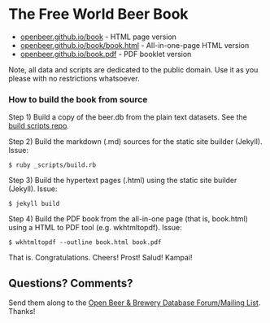 # The Free World Beer Book

- [openbeer.github.io/book](http://openbeer.github.io/book) - HTML page version
- [openbeer.github.io/book/book.html](http://openbeer.github.io/book/book.html) - All-in-one-page HTML version
- [openbeer.github.io/book.pdf](http://openbeer.github.io/book.pdf) - PDF booklet version


Note, all data and scripts are dedicated to the public domain.
Use it as you please with no restrictions whatsoever.



### How to build the book from source


Step 1) Build a copy of the beer.db from the plain text datasets.
See the [build scripts repo](https://github.com/openbeer/build).

Step 2) Build the markdown (.md) sources for the static site builder (Jekyll). Issue:

    $ ruby _scripts/build.rb

Step 3) Build the hypertext pages (.html) using the static site builder (Jekyll). Issue:

    $ jekyll build

Step 4) Build the PDF book from the all-in-one page (that is, book.html) using a HTML to PDF tool (e.g. wkhtmltopdf). Issue:

    $ wkhtmltopdf --outline book.html book.pdf



That is. Congratulations. Cheers! Prost! Salud! Kampai!



## Questions? Comments?

Send them along to the
[Open Beer & Brewery Database Forum/Mailing List](http://groups.google.com/group/beerdb).
Thanks!
